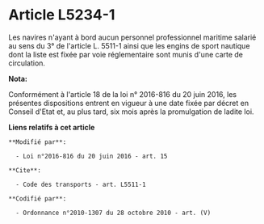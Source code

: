 # Article L5234-1

Les navires n'ayant à bord aucun personnel professionnel maritime salarié au sens du 3° de l'article L. 5511-1 ainsi que les
engins de sport nautique dont la liste est fixée par voie réglementaire sont munis d'une carte de circulation.

**Nota:**

Conformément à l'article 18 de la loi n° 2016-816 du 20 juin 2016, les présentes dispositions entrent en vigueur à une date
fixée par décret en Conseil d'Etat et, au plus tard, six mois après la promulgation de ladite loi.

**Liens relatifs à cet article**

	**Modifié par**:

	  - Loi n°2016-816 du 20 juin 2016 - art. 15

	**Cite**:

	  - Code des transports - art. L5511-1

	**Codifié par**:

	  - Ordonnance n°2010-1307 du 28 octobre 2010 - art. (V)

